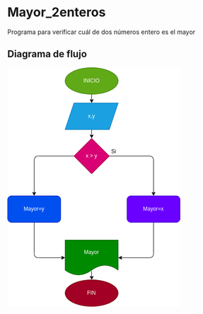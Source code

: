 # Mayor_2enteros
Programa para verificar cuál de dos números  entero es el mayor

## Diagrama de flujo
![diagrama de flujo](diagrama.png "diagrama de flujo")